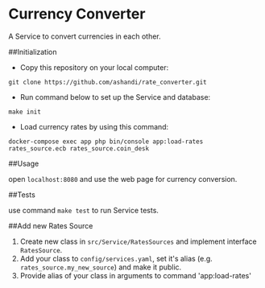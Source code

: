 # Currency Converter

A Service to convert currencies in each other.

##Initialization

* Copy this repository on your local computer:

`git clone https://github.com/ashandi/rate_converter.git`

* Run command below to set up the Service and database:

`make init`

* Load currency rates by using this command:

`docker-compose exec app php bin/console app:load-rates rates_source.ecb rates_source.coin_desk`

##Usage

open `localhost:8080` and use the web page for currency conversion.

##Tests

use command `make test` to run Service tests.

##Add new Rates Source

1. Create new class in `src/Service/RatesSources` and implement interface `RatesSource`.
2. Add your class to `config/services.yaml`, set it's alias (e.g. `rates_source.my_new_source`) and make it public.
3. Provide alias of your class in arguments to command 'app:load-rates'